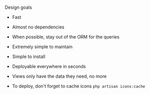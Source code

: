 Design goals

- Fast
- Almost no dependencies
- When possible, stay out of the ORM for the queries
- Extremely simple to maintain
- Simple to install
- Deployable everywhere in seconds
- Views only have the data they need, no more

- To deploy, don't forget to cache icons `php artisan icons:cache`
